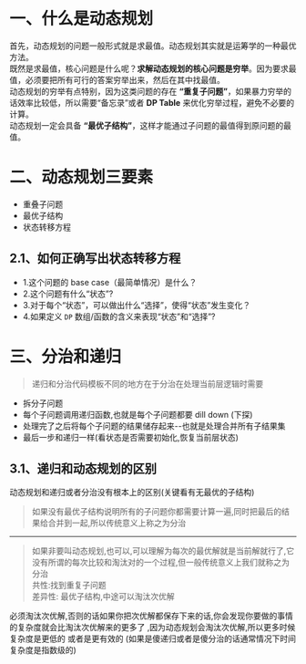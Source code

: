 # 一、什么是动态规划

首先，动态规划的问题一般形式就是求最值。动态规划其实就是运筹学的一种最优方法。  
既然是求最值，核心问题是什么呢？**求解动态规划的核心问题是穷举**。因为要求最值，必须要把所有可行的答案穷举出来，然后在其中找最值。  
动态规划的穷举有点特别，因为这类问题的存在 **“重复子问题”**，如果暴力穷举的话效率比较低，所以需要“备忘录”或者 **DP Table** 来优化穷举过程，避免不必要的计算。  
动态规划一定会具备 **“最优子结构”**，这样才能通过子问题的最值得到原问题的最值。

# 二、动态规划三要素

- 重叠子问题
- 最优子结构
- 状态转移方程

## 2.1、如何正确写出状态转移方程

- 1.这个问题的 base case（最简单情况）是什么？
- 2.这个问题有什么“状态”?
- 3.对于每个“状态”，可以做出什么“选择”，使得“状态”发生变化？
- 4.如果定义 `DP` 数组/函数的含义来表现“状态”和“选择”?

# 三、分治和递归

> 递归和分治代码模板不同的地方在于分治在处理当前层逻辑时需要

- 拆分子问题
- 每个子问题调用递归函数,也就是每个子问题都要 dill down (下探)
- 处理完了之后将每个子问题的结果储存起来--也就是处理合并所有子结果集
- 最后一步和递归一样(看状态是否需要初始化,恢复当前层状态)

## 3.1、递归和动态规划的区别

动态规划和递归或者分治没有根本上的区别(关键看有无最优的子结构)

> 如果没有最优子结构说明所有的子问题你都需要计算一遍,同时把最后的结果给合并到一起,所以传统意义上称之为分治

---

> 如果非要叫动态规划,也可以,可以理解为每次的最优解就是当前解就行了,它没有所谓的每次比较和淘汰对的一个过程,但一般传统意义上我们就称之为分治  
> 共性:找到重复子问题  
> 差异性: 最优子结构,中途可以淘汰次优解

必须淘汰次优解,否则的话如果你把次优解都保存下来的话,你会发现你要做的事情的复杂度就会比淘汰次优解来的更多了 ,因为动态规划会淘汰次优解,所以更多时候复杂度是更低的 或者是更有效的 (如果是傻递归或者是傻分治的话通常情况下时间复杂度是指数级的)
